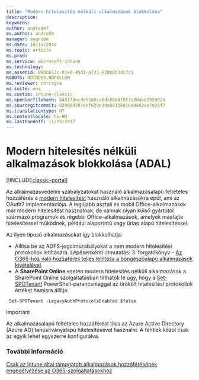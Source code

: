 ```yaml
---
title: "Modern hitelesítés nélküli alkalmazások blokkolása"
description: 
keywords: 
author: andredm7
ms.author: andredm
manager: angrobe
ms.date: 10/15/2016
ms.topic: article
ms.prod: 
ms.service: microsoft-intune
ms.technology: 
ms.assetid: 098b652c-01e0-45d1-a731-620b0d3dc7c1
ROBOTS: NOINDEX,NOFOLLOW
ms.reviewer: chrisgre
ms.suite: ems
ms.custom: intune-classic
ms.openlocfilehash: 848178ecdd5580ca6dcb0b8f853e80abd2959d24
ms.sourcegitcommit: 82088d297eef629e3da6011681ead442ae7e25f7
ms.translationtype: HT
ms.contentlocale: hu-HU
ms.lasthandoff: 11/15/2017
---
```

# <a name="block-apps-that-do-not-use-modern-authentication-adal"></a>Modern hitelesítés nélküli alkalmazások blokkolása (ADAL)

[!INCLUDE[classic-portal](../includes/classic-portal.md)]

Az alkalmazásvédelmi szabályzatokat használó alkalmazásalapú feltételes hozzáférés a [modern hitelesítést](https://support.office.com/article/Using-Office-365-modern-authentication-with-Office-clients-776c0036-66fd-41cb-8928-5495c0f9168a) használó alkalmazásokra épül, ami az OAuth2 implementációja. A legújabb asztali és mobil Office-alkalmazások már modern hitelesítést használnak, de vannak olyan külső gyártótól származó programok és régebbi Office-alkalmazások, amelyek másfajta hitelesítéssel működnek, például alapszintű vagy űrlap alapú hitelesítéssel.

Az ilyen típusú alkalmazásokat így blokkolhatja:

* Állítsa be az ADFS-jogcímszabályokat a nem modern hitelesítési protokollok letiltására. Lépésenkénti útmutatás: 3. forgatókönyv – [Az O365-höz való hozzáférés teljes letiltása a böngészőalapú alkalmazások kivételével](https://technet.microsoft.com/library/dn592182.aspx).
* A **SharePoint Online** esetén modern hitelesítés nélküli alkalmazások a SharePoint Online szolgáltatásban tilthatók le úgy, hogy a [Set-SPOTenant](https://technet.microsoft.com/library/fp161390.aspx) PowerShell-parancsmaggal az örökölt hitelesítési protokollok értéket hamisra állítja:

```
 Set-SPOTenant -LegacyAuthProtocolsEnabled $false

```


>[!IMPORTANT]
>Az alkalmazásalapú feltételes hozzáférést tilos az Azure Active Directory (Azure AD) tanúsítványalapú hitelesítésével használni. A fentiek közül csak az egyik lehet egyszerre konfigurálva.

### <a name="see-also"></a>További információ
[Csak az Intune által támogatott alkalmazások hozzáférésének engedélyezése az O365-szolgáltatásokhoz](allow-policy-managed-apps-access-to-o365.md)
